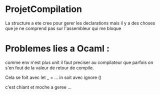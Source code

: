 # ProjetCompilation

La structure a ete cree pour gerer les declarations mais il y a des choses que je ne comprend pas sur l'assembleur qui
me bloque

# Problemes lies a Ocaml : 

comme env n'est plus unit il faut preciser au compilateur que parfois on s'en fout de la valeur de retour de compile.

Cela se foit avec let _ = ... in
soit avec ignore ()

c'est chiant et moche a geree ...
